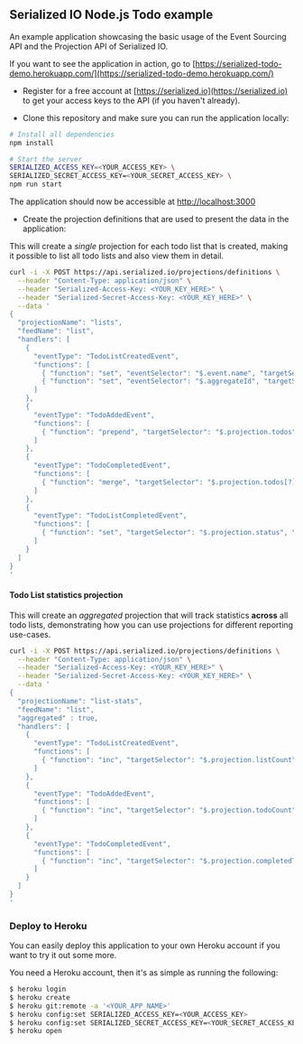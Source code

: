 ## Serialized IO Node.js Todo example

An example application showcasing the basic usage of the Event Sourcing API and the Projection API of Serialized IO.

If you want to see the application in action, go to [https://serialized-todo-demo.herokuapp.com/](https://serialized-todo-demo.herokuapp.com/)

- Register for a free account at [https://serialized.io](https://serialized.io) to get your access keys to the API (if you haven't already).

- Clone this repository and make sure you can run the application locally:

```bash
# Install all dependencies
npm install

# Start the server
SERIALIZED_ACCESS_KEY=<YOUR_ACCESS_KEY> \
SERIALIZED_SECRET_ACCESS_KEY=<YOUR_SECRET_ACCESS_KEY> \
npm run start
```

The application should now be accessible at [http://localhost:3000](http://localhost:3000)

- Create the projection definitions that are used to present the data in the application:

This will create a *single* projection for each todo list that is created, making it possible to list all todo lists and also view them in detail.

```bash
curl -i -X POST https://api.serialized.io/projections/definitions \
  --header "Content-Type: application/json" \
  --header "Serialized-Access-Key: <YOUR_KEY_HERE>" \
  --header "Serialized-Secret-Access-Key: <YOUR_KEY_HERE>" \
  --data '
{
  "projectionName": "lists",
  "feedName": "list",
  "handlers": [
    {
      "eventType": "TodoListCreatedEvent",
      "functions": [
        { "function": "set", "eventSelector": "$.event.name", "targetSelector": "$.projection.name" },
        { "function": "set", "eventSelector": "$.aggregateId", "targetSelector": "$.projection.listId" }
      ]
    },
    {
      "eventType": "TodoAddedEvent",
      "functions": [
        { "function": "prepend", "targetSelector": "$.projection.todos" }
      ]
    },
    {
      "eventType": "TodoCompletedEvent",
      "functions": [
        { "function": "merge", "targetSelector": "$.projection.todos[?]", "targetFilter": "[?(@.todoId == $.event.todoId)]", "rawData": {"status" : "COMPLETED"} }
      ]
    },
    {
      "eventType": "TodoListCompletedEvent",
      "functions": [
        { "function": "set", "targetSelector": "$.projection.status", "rawData": "COMPLETED" }
      ]
    }
  ]
}
'
```

#### Todo List statistics projection
This will create an *aggregated* projection that will track statistics **across** all todo lists, demonstrating how you can use projections for different reporting use-cases.

```bash
curl -i -X POST https://api.serialized.io/projections/definitions \
  --header "Content-Type: application/json" \
  --header "Serialized-Access-Key: <YOUR_KEY_HERE>" \
  --header "Serialized-Secret-Access-Key: <YOUR_KEY_HERE>" \
  --data '
{
  "projectionName": "list-stats",
  "feedName": "list",
  "aggregated" : true,
  "handlers": [
    {
      "eventType": "TodoListCreatedEvent",
      "functions": [
        { "function": "inc", "targetSelector": "$.projection.listCount" }
      ]
    },
    {
      "eventType": "TodoAddedEvent",
      "functions": [
        { "function": "inc", "targetSelector": "$.projection.todoCount" }
      ]
    },
    {
      "eventType": "TodoCompletedEvent",
      "functions": [
        { "function": "inc", "targetSelector": "$.projection.completedTodoCount" }
      ]
    }
  ]
}
'
```

### Deploy to Heroku

You can easily deploy this application to your own Heroku account if you want to try it out some more.

You need a Heroku account, then it's as simple as running the following:

```bash
$ heroku login
$ heroku create
$ heroku git:remote -a '<YOUR_APP_NAME>'
$ heroku config:set SERIALIZED_ACCESS_KEY=<YOUR_ACCESS_KEY>
$ heroku config:set SERIALIZED_SECRET_ACCESS_KEY=<YOUR_SECRET_ACCESS_KEY>
$ heroku open
```
